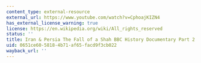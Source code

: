 ```yaml
---
content_type: external-resource
external_url: https://www.youtube.com/watch?v=CphoajKIZN4
has_external_license_warning: true
license: https://en.wikipedia.org/wiki/All_rights_reserved
status: ''
title: Iran & Persia The Fall of a Shah BBC History Documentary Part 2 2
uid: 0651ce60-5818-4b71-af65-facd9f3cb022
wayback_url: ''
---
```


